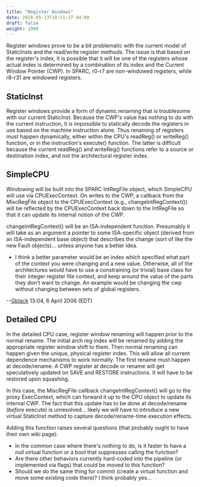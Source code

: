 ```yaml
---
title: "Register Windows"
date: 2018-05-13T18:51:37-04:00
draft: false
weight: 1000
---
```


Register windows prove to be a bit problematic with the current model of
StaticInsts and the read/write register methods. The issue is that based
on the register's index, it is possible that it will be one of the
registers whose actual index is determined by a combination of its index
and the Current Window Pointer (CWP). In SPARC, r0-r7 are non-windowed
registers, while r8-r31 are windowed registers.

## StaticInst

Register windows provide a form of dynamic renaming that is troublesome
with our current StaticInst. Because the CWP's value has nothing to do
with the current instruction, it is impossible to statically decode the
registers in use based on the machine instruction alone. Thus renaming
of registers must happen dynamically, either within the CPU's readReg()
or writeReg() function, or in the instruction's execute() function. The
latter is difficult because the current readReg() and writeReg()
functions refer to a source or destination index, and not the
architectural register index.

## SimpleCPU

Windowing will be built into the SPARC IntRegFile object, which
SimpleCPU will use via CPUExecContext. On writes to the CWP, a callback
from the MiscRegFile object to the CPUExecContext (e.g.,
changeIntRegContext()) will be reflected by the CPUExecContext back down
to the IntRegFile so that it can update its internal notion of the CWP.

changeIntRegContext() will be an ISA-independent function. Presumably it
will take as an argument a pointer to some ISA-specific object (derived
from an ISA-independent base object) that describes the change (sort of
like the new Fault objects)... unless anyone has a better idea.

  -
    I think a better parameter would be an index which specified what
    part of the context you were changing and a new value. Otherwise,
    all of the architectures would have to use a constraining (or
    trivial) base class for their integer register file context, and
    keep around the value of the parts they don't want to change. An
    example would be changing the cwp without changing between sets of
    global registers.

\--[Gblack](User:Gblack "wikilink") 13:04, 6 April 2006 (EDT)

## Detailed CPU

In the detailed CPU case, register window renaming will happen prior to
the normal rename. The initial arch reg index will be renamed by adding
the appropriate register window shift to them. Then normal renaming can
happen given the unique, physical register index. This will allow all
current dependence mechanisms to work normally. The first rename must
happen at decode/rename. A CWP register at decode or rename will get
speculatively updated on SAVE and RESTORE instructions. It will have to
be restored upon squashing.

In this case, the MiscRegFile callback changeIntRegContext() will go to
the proxy ExecContext, which can forward it up to the CPU object to
update its internal CWP. The fact that this update has to be done at
decode/rename (*before* execute) is unresolved... likely we will have to
introduce a new virtual StaticInst method to capture decode/rename-time
execution effects.

Adding this function raises several questions (that probably ought to
have their own wiki page):

  - In the common case where there's nothing to do, is it faster to have
    a null virtual function or a bool that suppresses calling the
    function?
  - Are there other behaviors currently hard-coded into the pipeline (or
    implemented via flags) that could be moved to this function?
  - Should we do the same thing for commit (create a virtual function
    and move some existing code there)? I think probably yes...

